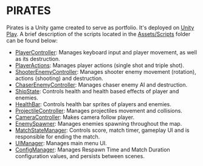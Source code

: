 # PIRATES
Pirates is a Unity game created to serve as portfolio. It's deployed on [Unity Play].
A brief description of the scripts located in the [Assets/Scripts][as] folder can be found below:

- [PlayerController]: Manages keyboard input and player movement, as well as its destruction.
- [PlayerActions]: Manages player actions (single shot and triple shot).
- [ShooterEnemyController]: Manages shooter enemy movement (rotation), actions (shooting) and destruction.
- [ChaserEnemyController]: Manages chaser enemy AI and destruction.
- [ShipState]: Controls health and health based effects of player and enemies.
- [HealthBar]: Controls health bar sprites of players and enemies.
- [ProjectileController]: Manages projectiles movement and collisions.
- [CameraController]: Makes camera follow player.
- [EnemySpawner]: Manages enemies spawning throughout the map.
- [MatchStateManager]: Controls score, match timer, gameplay UI and is responsible for ending the match.
- [UIManager]: Manages main menu UI.
- [ConfigManager]: Manages Respawn Time and Match Duration configuration values, and persists between scenes.

[Unity Play]: <https://play.unity.com/mg/other/pirates-g>
[as]: <https://github.com/gabrielmmats/Pirates/tree/main/Assets/Scripts>
[PlayerController]: <https://github.com/gabrielmmats/Pirates/blob/main/Assets/Scripts/PlayerController.cs>
[PlayerActions]: <https://github.com/gabrielmmats/Pirates/blob/main/Assets/Scripts/PlayerActions.cs>
[ShooterEnemyController]:<https://github.com/gabrielmmats/Pirates/blob/main/Assets/Scripts/ShooterEnemyController.cs>
[ChaserEnemyController]:<https://github.com/gabrielmmats/Pirates/blob/main/Assets/Scripts/ChaserEnemyController.cs>
[ShipState]:<https://github.com/gabrielmmats/Pirates/blob/main/Assets/Scripts/ShipState.cs>
[HealthBar]:<https://github.com/gabrielmmats/Pirates/blob/main/Assets/Scripts/HealthBar.cs>
[ProjectileController]:<https://github.com/gabrielmmats/Pirates/blob/main/Assets/Scripts/ProjectileController.cs>
[CameraController]:<https://github.com/gabrielmmats/Pirates/blob/main/Assets/Scripts/CameraController.cs>
[EnemySpawner]:<https://github.com/gabrielmmats/Pirates/blob/main/Assets/Scripts/EnemySpawner.cs>
[MatchStateManager]:<https://github.com/gabrielmmats/Pirates/blob/main/Assets/Scripts/MatchStateManager.cs>
[UIManager]:<https://github.com/gabrielmmats/Pirates/blob/main/Assets/Scripts/UIManager.cs>
[ConfigManager]: <https://github.com/gabrielmmats/Pirates/blob/main/Assets/Scripts/ConfigManager.cs>
